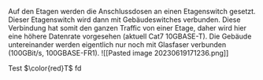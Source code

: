 Auf den Etagen werden die Anschlussdosen an einen Etagenswitch gesetzt.
Dieser Etagenswitch wird dann mit Gebäudeswitches verbunden. Diese Verbindung hat somit den ganzen Traffic von einer Etage, daher wird hier eine höhere Datenrate vorgesehen (aktuell Cat7 10GBASE-T).
Die Gebäude untereinander werden eigentlich nur noch mit Glasfaser verbunden (100GBit/s, 100GBASE-FR1).
![[Pasted image 20230619171236.png]]

Test
$\color{red}T$
fd
